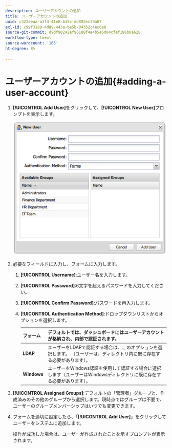 ```yaml
---
description: ユーザーアカウントの追加
title: ユーザーアカウントの追加
uuid: c322eeaa-a3f4-41e8-b38c-dd892ec29a87
exl-id: c99f3189-4d89-443a-be5b-84352c4ec6e8
source-git-commit: d9df90242ef96188f4e4b5e6d04cfef196b0a628
workflow-type: tm+mt
source-wordcount: '165'
ht-degree: 8%

---
```


# ユーザーアカウントの追加{#adding-a-user-account}

1. **[!UICONTROL Add User]**&#x200B;をクリックして、**[!UICONTROL New User]**&#x200B;プロンプトを表示します。

   ![](assets/add_user_account.png)

1. 必要なフィールドに入力し、フォームに入力します。
   1. **[!UICONTROL Username]**:ユーザー名を入力します。
   1. **[!UICONTROL Password]**:6文字を超えるパスワードを入力してください。
   1. **[!UICONTROL Confirm Password]**:パスワードを再入力します。
   1. **[!UICONTROL Authentication Method]**:ドロップダウンリストからオプションを選択します。

      | **フォーム** | デフォルトでは、ダッシュボードにはユーザーアカウントが格納され、内部で認証されます。 |
      |---|---|
      | **LDAP** | ユーザーをLDAPで認証する場合は、このオプションを選択します。 （ユーザーは、ディレクトリ内に既に存在する必要があります）。 |
      | **Windows** | ユーザーをWindows認証を使用して認証する場合に選択します（ユーザーはWindowsディレクトリに既に存在する必要があります）。 |

1. **[!UICONTROL Assigned Groups]**:デフォルトの「管理者」グループと、作成済みのその他のグループから選択します。現時点ではグループは不要で、ユーザーのグループメンバーシップはいつでも変更できます。
1. フォームを適切に設定したら、「**[!UICONTROL Add User]**」をクリックしてユーザーをシステムに追加します。

   操作が成功した場合は、ユーザーが作成されたことを示すプロンプトが表示されます。
